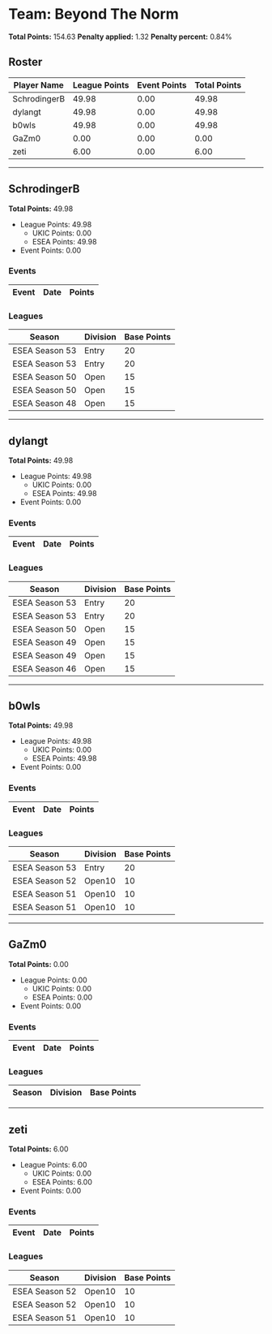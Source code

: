 # Team: Beyond The Norm

**Total Points:** 154.63
**Penalty applied:** 1.32
**Penalty percent:** 0.84%

## Roster
| Player Name | League Points | Event Points | Total Points |
|-------------|--------------|--------------|-------------|
| SchrodingerB | 49.98 | 0.00 | 49.98 |
| dylangt | 49.98 | 0.00 | 49.98 |
| b0wls | 49.98 | 0.00 | 49.98 |
| GaZm0 | 0.00 | 0.00 | 0.00 |
| zeti | 6.00 | 0.00 | 6.00 |

---

## SchrodingerB

**Total Points:** 49.98

- League Points: 49.98
  - UKIC Points: 0.00
  - ESEA Points: 49.98
- Event Points: 0.00

### Events
| Event | Date | Points |
|-------|------|--------|
### Leagues
| Season | Division | Base Points |
|--------|----------|-------------|
| ESEA Season 53 | Entry | 20 |
| ESEA Season 53 | Entry | 20 |
| ESEA Season 50 | Open | 15 |
| ESEA Season 50 | Open | 15 |
| ESEA Season 48 | Open | 15 |
---

## dylangt

**Total Points:** 49.98

- League Points: 49.98
  - UKIC Points: 0.00
  - ESEA Points: 49.98
- Event Points: 0.00

### Events
| Event | Date | Points |
|-------|------|--------|
### Leagues
| Season | Division | Base Points |
|--------|----------|-------------|
| ESEA Season 53 | Entry | 20 |
| ESEA Season 53 | Entry | 20 |
| ESEA Season 50 | Open | 15 |
| ESEA Season 49 | Open | 15 |
| ESEA Season 49 | Open | 15 |
| ESEA Season 46 | Open | 15 |
---

## b0wls

**Total Points:** 49.98

- League Points: 49.98
  - UKIC Points: 0.00
  - ESEA Points: 49.98
- Event Points: 0.00

### Events
| Event | Date | Points |
|-------|------|--------|
### Leagues
| Season | Division | Base Points |
|--------|----------|-------------|
| ESEA Season 53 | Entry | 20 |
| ESEA Season 52 | Open10 | 10 |
| ESEA Season 51 | Open10 | 10 |
| ESEA Season 51 | Open10 | 10 |
---

## GaZm0

**Total Points:** 0.00

- League Points: 0.00
  - UKIC Points: 0.00
  - ESEA Points: 0.00
- Event Points: 0.00

### Events
| Event | Date | Points |
|-------|------|--------|
### Leagues
| Season | Division | Base Points |
|--------|----------|-------------|
---

## zeti

**Total Points:** 6.00

- League Points: 6.00
  - UKIC Points: 0.00
  - ESEA Points: 6.00
- Event Points: 0.00

### Events
| Event | Date | Points |
|-------|------|--------|
### Leagues
| Season | Division | Base Points |
|--------|----------|-------------|
| ESEA Season 52 | Open10 | 10 |
| ESEA Season 52 | Open10 | 10 |
| ESEA Season 51 | Open10 | 10 |